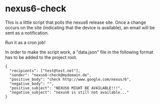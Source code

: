 nexus6-check
============

This is a little script that polls the nexus6 release site.
Once a change occurs on the site (indicating that the device is available), an email will be sent as a notification.

Run it as a cron job!

In order to make the script work, a "data.json" file in the following format has to be added to the project root.

    {
      "recipients": ["test@test.net"],
      "sender": "nexus6-check@mydomain.de",
      "positive_body": "check http://www.google.com/nexus/6",
      "negative_body": "",
      "positive_subject": "NEXUS6 MIGHT BE AVAILABLE!!!",
      "negative_subject": "nexus6 is still not available..."
    }
